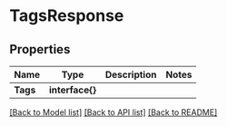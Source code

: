 # TagsResponse

## Properties

Name | Type | Description | Notes
------------ | ------------- | ------------- | -------------
**Tags** | **interface{}** |  | 

[[Back to Model list]](../README.md#documentation-for-models) [[Back to API list]](../README.md#documentation-for-api-endpoints) [[Back to README]](../README.md)


